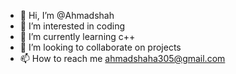 - 👋 Hi, I’m @Ahmadshah
- 👀 I’m interested in coding
- 🌱 I’m currently learning c++
- 💞️ I’m looking to collaborate on projects
- 📫 How to reach me ahmadshaha305@gmail.com

<!---
Pc-crimer/Pc-crimer is a ✨ special ✨ repository because its `README.md` (this file) appears on your GitHub profile.
You can click the Preview link to take a look at your changes.
--->
